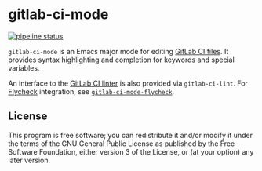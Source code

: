 # gitlab-ci-mode

[![pipeline status](https://gitlab.com/joewreschnig/gitlab-ci-mode/badges/master/pipeline.svg)](https://gitlab.com/joewreschnig/gitlab-ci-mode/commits/master)


`gitlab-ci-mode` is an Emacs major mode for editing [GitLab CI files][].
It provides syntax highlighting and completion for keywords and special
variables.

An interface to the [GitLab CI linter][] is also provided via
`gitlab-ci-lint`. For [Flycheck][] integration, see
[`gitlab-ci-mode-flycheck`][gitlab-ci-mode-flycheck].

[Flycheck]: http://www.flycheck.org/
[GitLab CI files]: https://docs.gitlab.com/ce/ci/yaml/README.html
[GitLab CI linter]: https://docs.gitlab.com/ce/api/lint.html
[gitlab-ci-mode-flycheck]: https://gitlab.com/joewreschnig/gitlab-ci-mode-flycheck

## License

This program is free software; you can redistribute it and/or modify it
under the terms of the GNU General Public License as published by the
Free Software Foundation, either version 3 of the License, or (at your
option) any later version.
